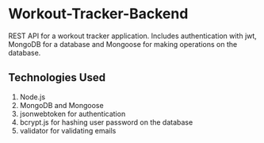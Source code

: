 # Workout-Tracker-Backend
REST API for a workout tracker application. Includes authentication with jwt, MongoDB for a database and Mongoose for making operations on the database.

## Technologies Used
1. Node.js
2. MongoDB and Mongoose
3. jsonwebtoken for authentication
4. bcrypt.js for hashing user password on the database
5. validator for validating emails
